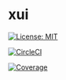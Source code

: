 # xui

[![License: MIT](https://img.shields.io/badge/License-MIT-yellow.svg)](https://opensource.org/licenses/MIT)


[![CircleCI](https://circleci.com/gh/xuanzebin/xui/tree/deploy.svg?style=svg)](https://circleci.com/gh/xuanzebin/xui/tree/deploy)

[![Coverage](./coverage/badge.svg)](./coverage/lcov-report/index.html)